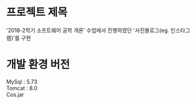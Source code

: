 # 프로젝트 제목
'2018-2학기 소프트웨어 공학 개론' 수업에서 진행하였던 '사진블로그(eg. 인스타그램)'를 구현

# 개발 환경 버전
MySql : 5.73  
Tomcat : 8.0  
Cos.jar   
